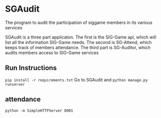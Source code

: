 # SGAudit
The program to audit the participation of siggame members in its various services

SGAudit is a three part applicaton.
  The first is the SIG-Game api, which will list all the information SIG-Game needs.
  The second is SG-Attend, which keeps track of members attendance.
  The third part is SG-Auditor, which audits members access to SIG-Game services

## Run Instructions ##
```pip install -r requirements.txt```
Go to SGAudit and
  ```python manage.py runserver```

## attendance ##
```python -m SimpleHTTPServer 8001```
